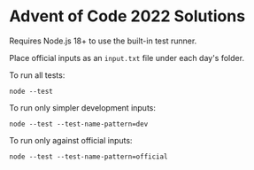 # Advent of Code 2022 Solutions

Requires Node.js 18+ to use the built-in test runner.

Place official inputs as an `input.txt` file under each day's folder.

To run all tests:

```
node --test
```

To run only simpler development inputs:

```
node --test --test-name-pattern=dev
```

To run only against official inputs:

```
node --test --test-name-pattern=official
```
